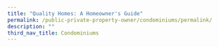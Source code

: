```yaml
---
title: "Quality Homes: A Homeowner's Guide"
permalink: /public-private-property-owner/condominiums/permalink/
description: ""
third_nav_title: Condominiums
---
```


